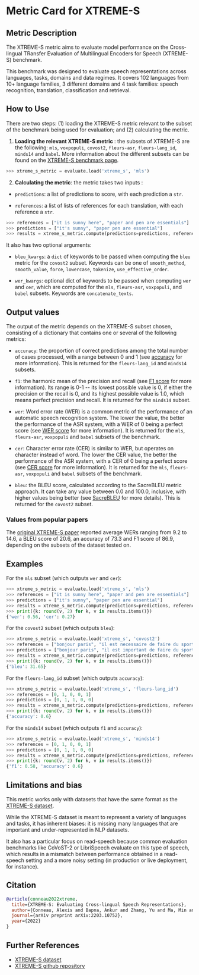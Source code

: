 # Metric Card for XTREME-S


## Metric Description

The XTREME-S metric aims to evaluate model performance on the Cross-lingual TRansfer Evaluation of Multilingual Encoders for Speech (XTREME-S) benchmark.

This benchmark was designed to evaluate speech representations across languages, tasks, domains and data regimes. It covers 102 languages from 10+ language families, 3 different domains and 4 task families: speech recognition, translation, classification and retrieval.

## How to Use

There are two steps: (1) loading the XTREME-S metric relevant to the subset of the benchmark being used for evaluation; and (2) calculating the metric.

1. **Loading the relevant XTREME-S metric** : the subsets of XTREME-S are the following: `mls`, `voxpopuli`, `covost2`, `fleurs-asr`, `fleurs-lang_id`,  `minds14`  and `babel`. More information about the different subsets can be found on the [XTREME-S benchmark page](https://huggingface.co/datasets/google/xtreme_s).


```python
>>> xtreme_s_metric = evaluate.load('xtreme_s', 'mls')
```

2. **Calculating the metric**: the metric takes two inputs : 

- `predictions`: a list of predictions to score, with each prediction a `str`. 

- `references`: a list of lists of references for each translation, with each reference a `str`. 

```python
>>> references = ["it is sunny here", "paper and pen are essentials"]
>>> predictions = ["it's sunny", "paper pen are essential"]
>>> results = xtreme_s_metric.compute(predictions=predictions, references=references)
```

It also has two optional arguments: 

- `bleu_kwargs`: a `dict` of keywords to be passed when computing the `bleu` metric for the `covost2` subset. Keywords can be one of `smooth_method`, `smooth_value`, `force`, `lowercase`, `tokenize`, `use_effective_order`.

- `wer_kwargs`: optional dict of keywords to be passed when computing `wer` and `cer`, which are computed for the `mls`, `fleurs-asr`, `voxpopuli`, and `babel` subsets. Keywords are `concatenate_texts`.

## Output values

The output of the metric depends on the XTREME-S subset chosen, consisting of a dictionary that contains one or several of the following metrics:

- `accuracy`: the proportion of correct predictions among the total number of cases processed, with a range between 0 and 1 (see [accuracy](https://huggingface.co/metrics/accuracy) for more information). This is returned for the `fleurs-lang_id` and `minds14` subsets.

- `f1`: the harmonic mean of the precision and recall (see [F1 score](https://huggingface.co/metrics/f1) for more information). Its range is 0-1 -- its lowest possible value is 0, if either the precision or the recall is 0, and its highest possible value is 1.0, which means perfect precision and recall. It is returned for the `minds14` subset.

- `wer`: Word error rate (WER) is a common metric of the performance of an automatic speech recognition system. The lower the value, the better the performance of the ASR system, with a WER of 0 being a perfect score (see [WER score](https://huggingface.co/metrics/wer) for more information). It is returned for the `mls`, `fleurs-asr`, `voxpopuli` and `babel` subsets of the benchmark.

- `cer`:  Character error rate (CER) is similar to WER, but operates on character instead of word. The lower the CER value, the better the performance of the ASR system, with a CER of 0 being a perfect score (see [CER score](https://huggingface.co/metrics/cer) for more information).  It is returned for the `mls`, `fleurs-asr`, `voxpopuli` and `babel` subsets of the benchmark.

- `bleu`: the BLEU score, calculated according to the SacreBLEU metric approach. It can take any value between 0.0 and 100.0, inclusive, with higher values being better (see [SacreBLEU](https://huggingface.co/metrics/sacrebleu) for more details).  This is returned for the `covost2` subset.


### Values from popular papers
The [original XTREME-S paper](https://arxiv.org/pdf/2203.10752.pdf) reported average WERs ranging from 9.2 to 14.6, a BLEU score of 20.6, an accuracy of 73.3 and F1 score of 86.9, depending on the subsets of the dataset tested on. 

## Examples 

For the `mls` subset (which outputs `wer` and `cer`):

```python
>>> xtreme_s_metric = evaluate.load('xtreme_s', 'mls')  
>>> references = ["it is sunny here", "paper and pen are essentials"]
>>> predictions = ["it's sunny", "paper pen are essential"]
>>> results = xtreme_s_metric.compute(predictions=predictions, references=references)
>>> print({k: round(v, 2) for k, v in results.items()})
{'wer': 0.56, 'cer': 0.27}
```

For the `covost2` subset (which outputs `bleu`):

```python
>>> xtreme_s_metric = evaluate.load('xtreme_s', 'covost2')
>>> references = ["bonjour paris", "il est necessaire de faire du sport de temps en temp"]
>>> predictions = ["bonjour paris", "il est important de faire du sport souvent"]
>>> results = xtreme_s_metric.compute(predictions=predictions, references=references)
>>> print({k: round(v, 2) for k, v in results.items()})
{'bleu': 31.65}
```

For the `fleurs-lang_id` subset (which outputs `accuracy`):

```python
>>> xtreme_s_metric = evaluate.load('xtreme_s', 'fleurs-lang_id')
>>> references = [0, 1, 0, 0, 1]
>>> predictions = [0, 1, 1, 0, 0]
>>> results = xtreme_s_metric.compute(predictions=predictions, references=references)
>>> print({k: round(v, 2) for k, v in results.items()})
{'accuracy': 0.6}
 ```
 
For the `minds14` subset (which outputs `f1` and `accuracy`):

```python
>>> xtreme_s_metric = evaluate.load('xtreme_s', 'minds14')
>>> references = [0, 1, 0, 0, 1]
>>> predictions = [0, 1, 1, 0, 0]
>>> results = xtreme_s_metric.compute(predictions=predictions, references=references)
>>> print({k: round(v, 2) for k, v in results.items()})
{'f1': 0.58, 'accuracy': 0.6}
```

## Limitations and bias
This metric works only with datasets that have the same format as the [XTREME-S dataset](https://huggingface.co/datasets/google/xtreme_s).

While the XTREME-S dataset is meant to represent a variety of languages and tasks, it has inherent biases: it is missing many languages that are important and under-represented in NLP datasets. 

It also has a particular focus on read-speech because common evaluation benchmarks like CoVoST-2 or LibriSpeech evaluate on this type of speech, which results in a mismatch between performance obtained in a read-speech setting and a more noisy setting (in production or live deployment, for instance). 

## Citation

```bibtex
@article{conneau2022xtreme,
  title={XTREME-S: Evaluating Cross-lingual Speech Representations},
  author={Conneau, Alexis and Bapna, Ankur and Zhang, Yu and Ma, Min and von Platen, Patrick and Lozhkov, Anton and Cherry, Colin and Jia, Ye and Rivera, Clara and Kale, Mihir and others},
  journal={arXiv preprint arXiv:2203.10752},
  year={2022}
}
```
    
## Further References 

- [XTREME-S dataset](https://huggingface.co/datasets/google/xtreme_s)
- [XTREME-S github repository](https://github.com/google-research/xtreme)

